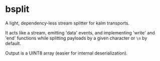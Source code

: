 # bsplit

A light, dependency-less stream splitter for kalm transports.

It acts like a stream, emitting 'data' events, and implementing 'write' and 'end' functions while splitting payloads by a given character or `\n` by default.

Output is a UINT8 array (easier for internal deserialization).